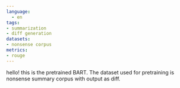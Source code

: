 ```yaml
---
language: 
  - en
tags:
- summarization
- diff generation
datasets:
- nonsense corpus
metrics:
- rouge
---
```


hello! this is the pretrained BART. The dataset used for pretraining is nonsense summary corpus with output as diff.
